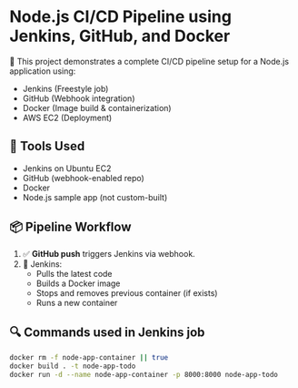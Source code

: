 # Node.js CI/CD Pipeline using Jenkins, GitHub, and Docker

🚀 This project demonstrates a complete CI/CD pipeline setup for a Node.js application using:

- Jenkins (Freestyle job)
- GitHub (Webhook integration)
- Docker (Image build & containerization)
- AWS EC2 (Deployment)

## 🔧 Tools Used
- Jenkins on Ubuntu EC2
- GitHub (webhook-enabled repo)
- Docker
- Node.js sample app (not custom-built)

## 📦 Pipeline Workflow

1. ✅ **GitHub push** triggers Jenkins via webhook.
2. 🔄 Jenkins:
   - Pulls the latest code
   - Builds a Docker image
   - Stops and removes previous container (if exists)
   - Runs a new container

## 🔍 Commands used in Jenkins job

```bash
docker rm -f node-app-container || true
docker build . -t node-app-todo
docker run -d --name node-app-container -p 8000:8000 node-app-todo
